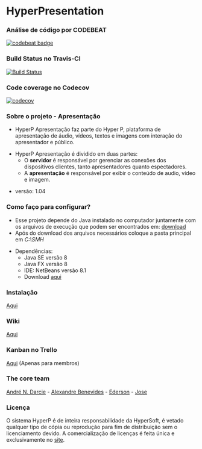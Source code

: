 # HyperPresentation #

### Análise de código por CODEBEAT ###
[![codebeat badge](https://codebeat.co/badges/da565988-c975-4d58-bd81-4d65836ec71a)](https://codebeat.co/projects/github-com-andrendarcie-hyperp-app-apresentacao)

### Build Status no Travis-CI ###
[![Build Status](https://travis-ci.org/andredarcie/hyperp-app-apresentacao.svg?branch=master)](https://travis-ci.org/andredarcie/hyperp-app-apresentacao)

### Code coverage no Codecov ###
[![codecov](https://codecov.io/gh/andredarcie/hyperp-app-apresentacao/branch/master/graph/badge.svg)](https://codecov.io/gh/andredarcie/hyperp-app-apresentacao)

### Sobre o projeto - Apresentação ###

* HyperP Apresentação faz parte do Hyper P, plataforma de apresentação de áudio, vídeos, textos e imagens com
  interação do apresentador e público.
+ HyperP Apresentação é dividido em duas partes:
    * O **servidor** é responsável por gerenciar as conexões dos dispositivos clientes, tanto apresentadores quanto espectadores.
    * A **apresentação** é responsável por exibir o conteúdo  de audio, vídeo e imagem.
- versão: 1.04

### Como faço para configurar? ###

* Esse projeto depende do Java instalado no computador juntamente com os arquivos
de execução que podem ser encontrados em: [download](https://drive.google.com/drive/folders/0B3oPhzMLgVFZbVg3eUpyNnh5VnM?usp=sharing)
* Após do download dos arquivos necessários coloque a pasta principal em *C:\SMH*
+ Dependências:
    * Java SE versão 8
    * Java FX versão 8
    * IDE: NetBeans versão 8.1 
    * Download [aqui](https://netbeans.org/downloads/)

### Instalação ###

[Aqui](https://github.com/andredarcie/hyperp-app-apresentacao/wiki/Instala%C3%A7%C3%A3o)

### Wiki ###
[Aqui](https://github.com/andredarcie/hyperp-app-apresentacao/wiki)

### Kanban no Trello ###
[Aqui](https://trello.com/b/WQ8XVkqK/hiper-p) (Apenas para membros)

### The core team ###
[André N. Darcie](https://github.com/andredarcie) - [Alexandre Benevides](https://github.com/alexandrebenevides) - [Ederson](https://github.com/Edersonk9) - [Jose](https://github.com/joanellijr)

### Licença ###
O sistema HyperP é de inteira responsabilidade da HyperSoft, é vetado qualquer tipo de cópia ou reprodução para fim de distribuição sem o licenciamento devido.
A comercialização de licenças é feita única e exclusivamente no [site](www.hyperp.com.br).

